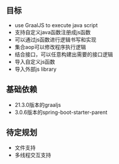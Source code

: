 ## 目标
* use GraalJS to execute java script<br/>
* 支持自定义java函数注册成js函数<br/>
* 可以通过js函数进行逻辑书写和实现<br/>
* 集合aop可以修改程序执行逻辑<br/>
* 结合接口，可以任意构建出需要的接口逻辑<br/>
* 导入自定义js函数<br/>
* 导入外部js library<br/>
## 基础依赖
* 21.3.0版本的graaljs
* 3.0.6版本的spring-boot-starter-parent
## 待定规划
* 文件支持
* 多线程交互支持
